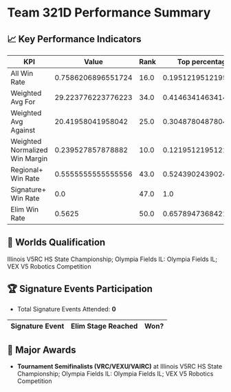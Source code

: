 # Team 321D Performance Summary

## 📈 Key Performance Indicators
| KPI | Value | Rank | Top percentage |
| --- | ----- | ---- | ----- |
| All Win Rate | 0.7586206896551724 | 16.0 | 0.1951219512195122 |
| Weighted Avg For | 29.223776223776223 | 34.0 | 0.4146341463414634 |
| Weighted Avg Against | 20.41958041958042 | 25.0 | 0.3048780487804878 |
| Weighted Normalized Win Margin | 0.239527857878882 | 10.0 | 0.12195121951219512 |
| Regional+ Win Rate | 0.5555555555555556 | 43.0 | 0.524390243902439 |
| Signature+ Win Rate | 0.0 | 47.0 | 1.0 |
| Elim Win Rate | 0.5625 | 50.0 | 0.6578947368421053 |


## 🎯 Worlds Qualification
Illinois V5RC HS State Championship; Olympia Fields IL: Olympia Fields IL; VEX V5 Robotics Competition

## 🏆 Signature Events Participation
- Total Signature Events Attended: **0**

| Signature Event | Elim Stage Reached | Won? |
|:----------------|:-------------------|:----|


## 🥇 Major Awards
- **Tournament Semifinalists (VRC/VEXU/VAIRC)** at Illinois V5RC HS State Championship; Olympia Fields IL: Olympia Fields IL; VEX V5 Robotics Competition

